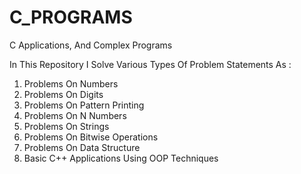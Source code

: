 # C_PROGRAMS

C Applications, And Complex Programs

In This Repository I Solve Various Types Of Problem Statements As :

1)  Problems On Numbers
2)  Problems On Digits
3)  Problems On Pattern Printing
4)  Problems On N Numbers
5)  Problems On Strings
6)  Problems On Bitwise Operations
7)  Problems On Data Structure
8)  Basic C++ Applications Using OOP Techniques
